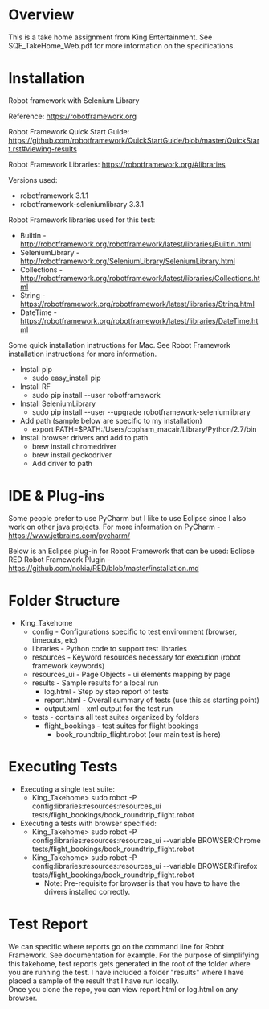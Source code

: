 Overview
===============

This is a take home assignment from King Entertainment.
See SQE_TakeHome_Web.pdf for more information on the specifications. 

Installation 
===============

Robot framework with Selenium Library 

Reference: https://robotframework.org

Robot Framework Quick Start Guide: https://github.com/robotframework/QuickStartGuide/blob/master/QuickStart.rst#viewing-results

Robot Framework Libraries: https://robotframework.org/#libraries 


Versions used: 
* robotframework    3.1.1
* robotframework-seleniumlibrary    3.3.1


Robot Framework libraries used for this test:
* BuiltIn - http://robotframework.org/robotframework/latest/libraries/BuiltIn.html
* SeleniumLibrary - http://robotframework.org/SeleniumLibrary/SeleniumLibrary.html
* Collections - http://robotframework.org/robotframework/latest/libraries/Collections.html
* String - https://robotframework.org/robotframework/latest/libraries/String.html
* DateTime - https://robotframework.org/robotframework/latest/libraries/DateTime.html


Some quick installation instructions for Mac.  See Robot Framework installation instructions for more information.
* Install pip 
  * sudo easy_install pip
* Install RF
  * sudo pip install --user robotframework
* Install SeleniumLibrary 
  * sudo pip install --user --upgrade robotframework-seleniumlibrary
* Add path (sample below are specific to my installation)
  * export PATH=$PATH:/Users/cbpham_macair/Library/Python/2.7/bin
* Install browser drivers and add to path
  * brew install chromedriver
  * brew install geckodriver
  * Add driver to path


IDE & Plug-ins
===============
Some people prefer to use PyCharm but I like to use Eclipse since I also work on other java projects.
For more information on PyCharm - https://www.jetbrains.com/pycharm/

Below is an Eclipse plug-in for Robot Framework that can be used:
Eclipse RED Robot Framework Plugin - https://github.com/nokia/RED/blob/master/installation.md


Folder Structure
===============
* King_Takehome  
  * config - Configurations specific to test environment (browser, timeouts, etc)
  * libraries - Python code to support test libraries
  * resources - Keyword resources necessary for execution (robot framework keywords)
  * resources_ui - Page Objects - ui elements mapping by page  
  * results - Sample results for a local run
    * log.html - Step by step report of tests 
    * report.html - Overall summary of tests (use this as starting point)
    * output.xml - xml output for the test run 
  * tests - contains all test suites organized by folders 
    * flight_bookings - test suites for flight bookings 
      * book_roundtrip_flight.robot (our main test is here)


Executing Tests
===============
* Executing a single test suite:
  * King_Takehome> sudo robot -P config:libraries:resources:resources_ui tests/flight_bookings/book_roundtrip_flight.robot
* Executing a tests with browser specified:
  * King_Takehome> sudo robot -P config:libraries:resources:resources_ui --variable BROWSER:Chrome tests/flight_bookings/book_roundtrip_flight.robot
  * King_Takehome> sudo robot -P config:libraries:resources:resources_ui --variable BROWSER:Firefox tests/flight_bookings/book_roundtrip_flight.robot
    * Note: Pre-requisite for browser is that you have to have the drivers installed correctly.    


Test Report
===============
We can specific where reports go on the command line for Robot Framework.  See documentation for example. 
For the purpose of simplifying this takehome, test reports gets generated in the root of the folder where you are running the test.
I have included a folder "results" where I have placed a sample of the result that I have run locally.  
Once you clone the repo, you can view report.html or log.html on any browser. 
				
